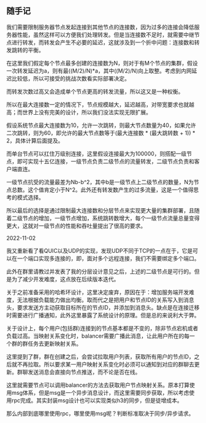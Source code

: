 ## 随手记

我们需要限制服务器节点发起连接到其他节点的连接数，因为过多的连接会降低服务器性能，虽然这样可以方便我们处理转发。但是当连接数不足时，就需要中继节点进行转发，而转发会产生不必要的延迟，这就涉及到一个折中问题：连接数和转发跳转的平衡。

在这里我们假定每个节点最多创建的连接数为N，则对于有M个节点的集群，假设一次转发延迟为a，则有最((M/2)/N)*a，其中((M/2)/N)向上取整。考虑到内网延迟比较低，所以可接受的挑战次数看实际部署决定。

而转发次数过高又会造成单个节点更高的转发流量，所以这又是一种权衡。

所以在最大连接数一定的情况下，节点规模越大，延迟越高，对带宽要求也就越高；而世界上没有完美的设计，所以我们没法实现无限扩展。

假设系统节点最大连接数为10，允许一次跳转，则最大节点数量为40，如果允许二次跳转，则为60，即允许的最大节点数等于(最大连接数 * (最大跳转数 + 1)) * 2，具体计算后面提及。

而单台节点可以扛住万级别连接，这里假设连接最大为100000，则搭配一级节点，即可实现十五亿连接，一级节点负责二级节点的流量转发，二级节点负责和客户端直连。

一级节点抗受的流量最差为Nb-b^2，其中b是一级节点上二级节点的数量，N为节点总数。这个值肯定小于N^2。此外还有转发数产生的过多流量，这是一个值得思考的模式选择。

所以最后的选择是通过限制最大连接数和分层节点来实现更大量的集群部署，且随着二级节点的增加，一级节点增加，系统跳转数增大，每个一级节点流量总量变得更大，这就对一级节点的性能和吞吐量提出了很高的要求。

2022-11-02

我又重新看了看QUIC以及UDP的实现，发现UDP不同于TCP的一点在于，它是可以在一个端口实现多连接的，即，面对多个远程连接，我们不需要绑定多个端口。

此外在群里请教过并发表了我的分层设计意见之后，上述的二级节点是可行的。但是为了减少开发难度，这点放在后续版本迭代。

关于之前准备采用的哈希环设计，这里决定废弃，原因在于：增加服务端开发难度，无法根据负载能力做出均衡。取而代之是把用户和节点ID的关系写入到消息头，要求发送方主动获取目标所在的节点ID，并添加到消息头。缺点是在连接迁移时需要进行广播通知，此外这里暴露了系统设计的原理。但是总的来说利大于弊。

关于设计上，每个用户(包括群)连接到的节点基本都是不变的，除非节点宕机或者负载过高。当映射关系变化时，balancer需要广播此消息，让此用户所在的每一个群的群任务去更新映射关系。

这里提到了群，群在创建之后，会尝试拉取用户列表，获取所有用户的节点ID，之后就不再拉取。所以要求某一用户映射关系变化时必须可以通知到对应的群聊去更新。群聊发送消息会直接向节点推送，而不论是否在线。

这里就需要节点可以调用balancer的方法去获取用户节点映射关系。原本打算使用msg体系，但是msg是一个异步消息设计，而这里需要同步获取，所以考虑使用rpc完成。其实封装msg设计也可以实现类似h3的同步，但是徒增成本。

那么内部到底哪里使用rpc，哪里使用msg呢？判断标准取决于同步/异步请求。